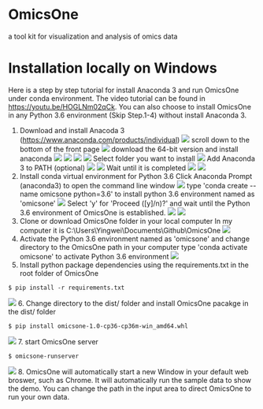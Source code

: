 # OmicsOne
a tool kit for visualization and analysis of omics data

# Installation locally on Windows
Here is a step by step tutorial for install Anaconda 3 and run OmicsOne under conda environment.
The video tutorial can be found in https://youtu.be/HOGLNm02qCk.
You can also choose to install OmicsOne in any Python 3.6 environment (Skip Step.1-4) without install Anaconda 3.
1. Download and install Anacoda 3 (https://www.anaconda.com/products/individual)
![](images/anaconda_download.png)
scroll down to the bottom of the front page
![](images/anaconda_download2.png)
download the 64-bit version and install anaconda
![](images/anaconda_install_1.png)
![](images/anaconda_install_2.png)
![](images/anaconda_install_3.png)
![](images/anaconda_install_4.png)
Select folder you want to install
![](images/anaconda_install_5.png)
Add Anaconda 3 to PATH (optional)
![](images/anaconda_install_6.png)
![](images/anaconda_install_7.png)
Wait until it is completed
![](images/anaconda_install_8.png)
![](images/anaconda_install_9.png)
2. Install conda virtual environment for Python 3.6
Click Anaconda Prompt (anaconda3) to open the command line window
![](images/anaconda_cmd.png)
type 'conda create --name omicsone python=3.6' to install python 3.6 environment named as 'omicsone'
![](images/anaconda_cmd_2.png)
Select 'y' for 'Proceed ([y]/n)?' and wait until the Python 3.6 environment of OmicsOne is established.
![](images/anaconda_cmd_3.png)
![](images/anaconda_cmd_4.png)
3. Clone or download OmicsOne folder in your local computer
In my computer it is C:\Users\Yingwei\Documents\Github\OmicsOne
![](images/omicsone_folder.png)
4. Activate the Python 3.6 environment named as 'omicsone' and change directory to the OmicsOne path in your computer
type 'conda activate omicsone' to activate Python 3.6 environment
![](images/anaconda_cmd_5.png)
5. Install python package dependencies using the requirements.txt in the root folder of OmicsOne
```
$ pip install -r requirements.txt
```
![](images/anaconda_cmd_6.png)
6. Change directory to the dist/ folder and install OmicsOne pacakge in the dist/ folder
```
$ pip install omicsone-1.0-cp36-cp36m-win_amd64.whl
```
![](images/anaconda_cmd_7.png)
7. start OmicsOne server
```
$ omicsone-runserver
```
![](images/anaconda_cmd_8.png)
8. OmicsOne will automatically start a new Window in your default web broswer, such as Chrome.
It will automatically run the sample data to show the demo. 
You can change the path in the input area to direct OmicsOne to run your own data.
